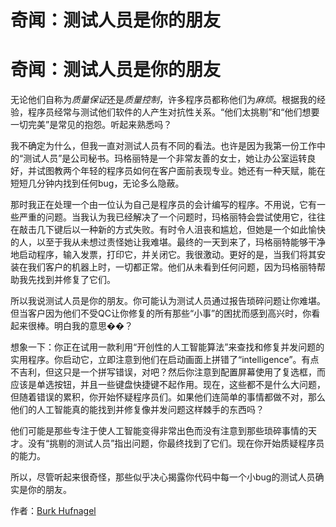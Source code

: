 # 奇闻：测试人员是你的朋友

# 奇闻：测试人员是你的朋友

无论他们自称为*质量保证*还是*质量控制*，许多程序员都称他们为*麻烦*。根据我的经验，程序员经常与测试他们软件的人产生对抗性关系。“他们太挑剔”和“他们想要一切完美”是常见的抱怨。听起来熟悉吗？

我不确定为什么，但我一直对测试人员有不同的看法。也许是因为我第一份工作中的“测试人员”是公司秘书。玛格丽特是一个非常友善的女士，她让办公室运转良好，并试图教两个年轻的程序员如何在客户面前表现专业。她还有一种天赋，能在短短几分钟内找到任何bug，无论多么隐蔽。

那时我正在处理一个由一位认为自己是程序员的会计编写的程序。不用说，它有一些严重的问题。当我认为我已经解决了一个问题时，玛格丽特会尝试使用它，往往在敲击几下键后以一种新的方式失败。有时令人沮丧和尴尬，但她是一个如此愉快的人，以至于我从未想过责怪她让我难堪。最终的一天到来了，玛格丽特能够干净地启动程序，输入发票，打印它，并关闭它。我很激动。更好的是，当我们将其安装在我们客户的机器上时，一切都正常。他们从未看到任何问题，因为玛格丽特帮助我先找到并修复了它们。

所以我说测试人员是你的朋友。你可能认为测试人员通过报告琐碎问题让你难堪。但当客户因为他们不受QC让你修复的所有那些“小事”的困扰而感到高兴时，你看起来很棒。明白我的意思��？

想象一下：你正在试用一款利用“开创性的人工智能算法”来查找和修复并发问题的实用程序。你启动它，立即注意到他们在启动画面上拼错了“intelligence”。有点不吉利，但这只是一个拼写错误，对吧？然后你注意到配置屏幕使用了复选框，而应该是单选按钮，并且一些键盘快捷键不起作用。现在，这些都不是什么大问题，但随着错误的累积，你开始怀疑程序员们。如果他们连简单的事情都做不对，那么他们的人工智能真的能找到并修复像并发问题这样棘手的东西吗？

他们可能是那些专注于使人工智能变得非常出色而没有注意到那些琐碎事情的天才。没有“挑剔的测试人员”指出问题，你最终找到了它们。现在你开始质疑程序员的能力。

所以，尽管听起来很奇怪，那些似乎决心揭露你代码中每一个小bug的测试人员确实是你的朋友。

作者：[Burk Hufnagel](http://programmer.97things.oreilly.com/wiki/index.php/BurkHufnagel)
